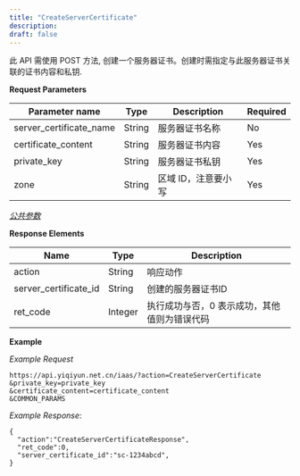 ```yaml
---
title: "CreateServerCertificate"
description: 
draft: false
---
```




此 API 需使用 POST 方法, 创建一个服务器证书。创建时需指定与此服务器证书关联的证书内容和私钥.

**Request Parameters**

| Parameter name | Type | Description | Required |
| --- | --- | --- | --- |
| server_certificate_name | String | 服务器证书名称 | No |
| certificate_content | String | 服务器证书内容 | Yes |
| private_key | String | 服务器证书私钥 | Yes |
| zone | String | 区域 ID，注意要小写 | Yes |

[_公共参数_](../../../parameters/)

**Response Elements**

| Name | Type | Description |
| --- | --- | --- |
| action | String | 响应动作 |
| server_certificate_id | String | 创建的服务器证书ID |
| ret_code | Integer | 执行成功与否，0 表示成功，其他值则为错误代码 |

**Example**

_Example Request_

```
https://api.yiqiyun.net.cn/iaas/?action=CreateServerCertificate
&private_key=private_key
&certificate_content=certificate_content
&COMMON_PARAMS
```

_Example Response_:

```
{
  "action":"CreateServerCertificateResponse",
  "ret_code":0,
  "server_certificate_id":"sc-1234abcd",
}
```
